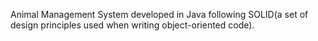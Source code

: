 Animal Management System developed in Java following SOLID(a set of design principles used when writing object-oriented code).
